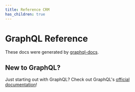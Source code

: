 ```yaml
---
title: Reference CRM
has_children: true
---
```


# GraphQL Reference

These docs were generated by [graphql-docs](https://github.com/gjtorikian/graphql-docs).

## New to GraphQL?

Just starting out with GraphQL? Check out GraphQL's [official documentation](https://graphql.org/)!
